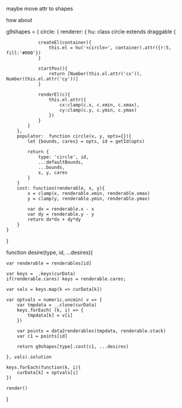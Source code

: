 maybe move attr to shapes





how about 


g9shapes = {
	circle: {
		renderer: {
			hu: class circle extends draggable {

			    createEl(container){
			        this.el = hu('<circle>', container).attr({r:5, fill:'#000'})
			    }

			    startPos(){
			        return [Number(this.el.attr('cx')), Number(this.el.attr('cy'))]
			    }

			    renderEl(c){
			        this.el.attr({
			            cx:clamp(c.x, c.xmin, c.xmax),
			            cy:clamp(c.y, c.ymin, c.ymax)
			        })
			    }
			}
		},
		populator:  function circle(x, y, opts={}){
            let {bounds, cares} = opts, id = getId(opts)

            return {
                type: 'circle', id,
                ...defaultBounds,
                ...bounds,
                x, y, cares
            }
		}
		cost: function(renderable, x, y){
	        x = clamp(x, renderable.xmin, renderable.xmax)
	        y = clamp(y, renderable.ymin, renderable.ymax)

            var dx = renderable.x - x
            var dy = renderable.y - y
            return dx*dx + dy*dy
		}
	}
}

function desire(type, id, ...desires){

    var renderable = renderables[id]

    var keys = _.keys(curData)
    if(renderable.cares) keys = renderable.cares;

    var vals = keys.map(k => curData[k])

    var optvals = numeric.uncmin( v => {
        var tmpdata = _.clone(curData)
        keys.forEach( (k, i) => {
            tmpdata[k] = v[i]
        })

        var points = data2renderables(tmpdata, renderable.stack)
        var c1 = points[id]

        return g9shapes[type].cost(c1, ...desires)

    }, vals).solution

    keys.forEach(function(k, i){
        curData[k] = optvals[i]
    })

    render()
}
